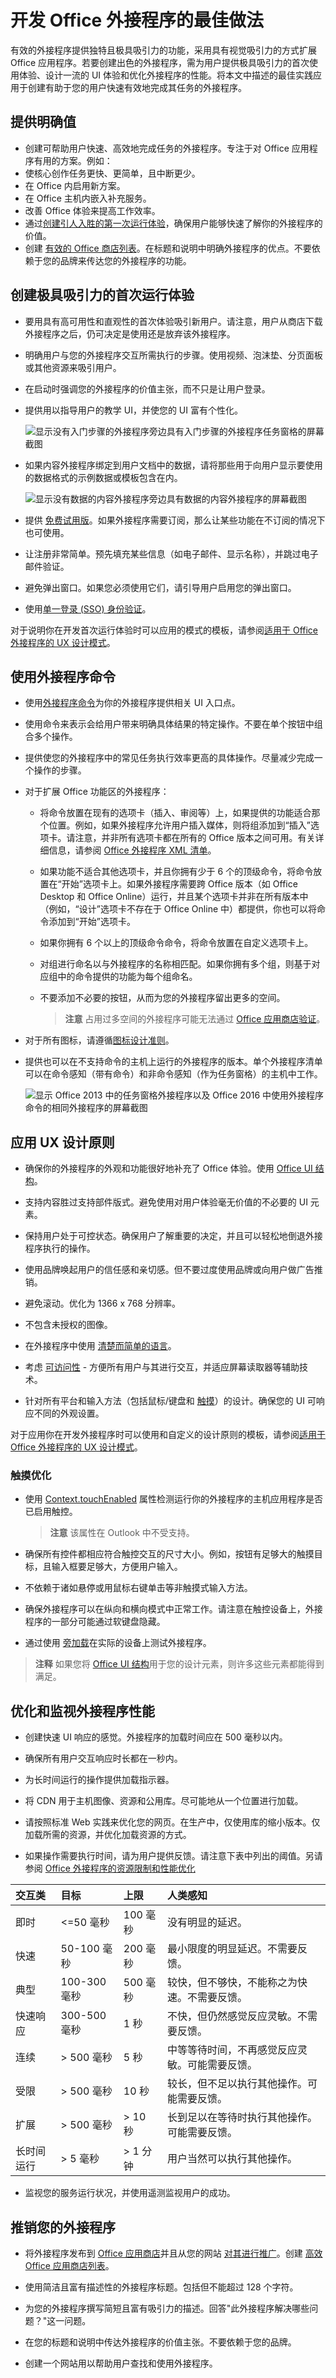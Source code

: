 
# <a name="best-practices-for-developing-office-add-ins"></a>开发 Office 外接程序的最佳做法


有效的外接程序提供独特且极具吸引力的功能，采用具有视觉吸引力的方式扩展 Office 应用程序。若要创建出色的外接程序，需为用户提供极具吸引力的首次使用体验、设计一流的 UI 体验和优化外接程序的性能。将本文中描述的最佳实践应用于创建有助于您的用户快速有效地完成其任务的外接程序。

## <a name="provide-clear-value"></a>提供明确值



- 创建可帮助用户快速、高效地完成任务的外接程序。专注于对 Office 应用程序有用的方案。例如：
 - 使核心创作任务更快、更简单，且中断更少。
 - 在 Office 内启用新方案。
 - 在 Office 主机内嵌入补充服务。
 - 改善 Office 体验来提高工作效率。
- 通过[创建引人入胜的第一次运行体验](#create-an-engaging-first-run-experience)，确保用户能够快速了解你的外接程序的价值。
- 创建 [有效的 Office 商店列表](http://msdn.microsoft.com/library/c66a6e6b-2e96-458f-8f8c-2a499fe942c9%28Office.15%29.aspx)。在标题和说明中明确外接程序的优点。不要依赖于您的品牌来传达您的外接程序的功能。


## <a name="create-an-engaging-first-run-experience"></a>创建极具吸引力的首次运行体验



- 要用具有高可用性和直观性的首次体验吸引新用户。请注意，用户从商店下载外接程序之后，仍可决定是使用还是放弃该外接程序。

 - 明确用户与您的外接程序交互所需执行的步骤。使用视频、泡沫垫、分页面板或其他资源来吸引用户。

 - 在启动时强调您的外接程序的价值主张，而不只是让用户登录。

 - 提供用以指导用户的教学 UI，并使您的 UI 富有个性化。

    ![显示没有入门步骤的外接程序旁边具有入门步骤的外接程序任务窗格的屏幕截图](../../images/586202ad-333b-417c-ad31-cc6eb952b239.png)

  - 如果内容外接程序绑定到用户文档中的数据，请将那些用于向用户显示要使用的数据格式的示例数据或模板包含在内。

    ![显示没有数据的内容外接程序旁边具有数据的内容外接程序的屏幕截图](../../images/7de2215f-ccef-4f82-aa9d-babcbddae0c6.png)

- 提供 [免费试用版](https://msdn.microsoft.com/en-us/library/dn456317.aspx#Anchor_1)。如果外接程序需要订阅，那么让某些功能在不订阅的情况下也可使用。

- 让注册非常简单。预先填充某些信息（如电子邮件、显示名称），并跳过电子邮件验证。

- 避免弹出窗口。如果您必须使用它们，请引导用户启用您的弹出窗口。

- 使用[单一登录 (SSO) 身份验证](../outlook/authenticate-a-user-with-an-identity-token.md)。

对于说明你在开发首次运行体验时可以应用的模式的模板，请参阅[适用于 Office 外接程序的 UX 设计模式](https://github.com/OfficeDev/Office-Add-in-UX-Design-Patterns-Code)。

## <a name="use-add-in-commands"></a>使用外接程序命令

- 使用[外接程序命令](../design/add-in-commands.md)为你的外接程序提供相关 UI 入口点。

- 使用命令来表示会给用户带来明确具体结果的特定操作。不要在单个按钮中组合多个操作。

- 提供使您的外接程序中的常见任务执行效率更高的具体操作。尽量减少完成一个操作的步骤。

- 对于扩展 Office 功能区的外接程序：
    - 将命令放置在现有的选项卡（插入、审阅等）上，如果提供的功能适合那个位置。例如，如果外接程序允许用户插入媒体，则将组添加到“插入”选项卡。请注意，并非所有选项卡都在所有的 Office 版本之间可用。有关详细信息，请参阅 [Office 外接程序 XML 清单](../overview/add-in-manifests.md)。 
    - 如果功能不适合其他选项卡，并且你拥有少于 6 个的顶级命令，将命令放置在“开始”选项卡上。如果外接程序需要跨 Office 版本（如 Office Desktop 和 Office Online）运行，并且某个选项卡并非在所有版本中（例如，“设计”选项卡不存在于 Office Online 中）都提供，你也可以将命令添加到“开始”选项卡。  
    - 如果你拥有 6 个以上的顶级命令命令，将命令放置在自定义选项卡上。 
  - 对组进行命名以与外接程序的名称相匹配。如果你拥有多个组，则基于对应组中的命令提供的功能为每个组命名。
  - 不要添加不必要的按钮，从而为您的外接程序留出更多的空间。

     >**注意**  占用过多空间的外接程序可能无法通过 [Office 应用商店验证](https://msdn.microsoft.com/en-us/library/jj220035.aspx)。

- 对于所有图标，请遵循[图标设计准则](../design/design-icons.md)。

- 提供也可以在不支持命令的主机上运行的外接程序的版本。单个外接程序清单可以在命令感知（带有命令）和非命令感知（作为任务窗格）的主机中工作。

    ![显示 Office 2013 中的任务窗格外接程序以及 Office 2016 中使用外接程序命令的相同外接程序的屏幕截图](../../images/4f90a3cc-8cc4-4879-9a03-0bb2b6079026.png)



## <a name="apply-ux-design-principles"></a>应用 UX 设计原则



- 确保你的外接程序的外观和功能很好地补充了 Office 体验。使用 [Office UI 结构](https://dev.office.com/fabric)。

- 支持内容胜过支持部件版式。避免使用对用户体验毫无价值的不必要的 UI 元素。

- 保持用户处于可控状态。确保用户了解重要的决定，并且可以轻松地倒退外接程序执行的操作。

- 使用品牌唤起用户的信任感和亲切感。但不要过度使用品牌或向用户做广告推销。

- 避免滚动。优化为 1366 x 768 分辨率。

- 不包含未授权的图像。

- 在外接程序中使用 [清楚而简单的语言](../design/voice-guidelines.md)。

- 考虑 [可访问性](../design/accessibility-guidelines.md) - 方便所有用户与其进行交互，并适应屏幕读取器等辅助技术。

- 针对所有平台和输入方法（包括鼠标/键盘和 [触摸](#optimize-for-touch)）的设计。确保您的 UI 可响应不同的外观设置。

对于应用你在开发外接程序时可以使用和自定义的设计原则的模板，请参阅[适用于 Office 外接程序的 UX 设计模式](https://github.com/OfficeDev/Office-Add-in-UX-Design-Patterns-Code)。

### <a name="optimize-for-touch"></a>触摸优化



- 使用 [Context.touchEnabled](../../reference/shared/office.context.touchenabled.md) 属性检测运行你的外接程序的主机应用程序是否已启用触控。

     >**注意**  该属性在 Outlook 中不受支持。
- 确保所有控件都相应符合触控交互的尺寸大小。例如，按钮有足够大的触摸目标，且输入框要足够大，方便用户输入。

- 不依赖于诸如悬停或用鼠标右键单击等非触摸式输入方法。

- 确保外接程序可以在纵向和横向模式中正常工作。请注意在触控设备上，外接程序的一部分可能通过软键盘隐藏。

- 通过使用 [旁加载](../testing/sideload-an-office-add-in-on-ipad-and-mac.md)在实际的设备上测试外接程序。


 >**注释**  如果您将 [Office UI 结构](https://github.com/OfficeDev/Office-UI-Fabric)用于您的设计元素，则许多这些元素都能得到满足。


## <a name="optimize-and-monitor-add-in-performance"></a>优化和监视外接程序性能



- 创建快速 UI 响应的感觉。外接程序的加载时间应在 500 毫秒以内。

- 确保所有用户交互响应时长都在一秒内。

-  为长时间运行的操作提供加载指示器。

- 将 CDN 用于主机图像、资源和公用库。尽可能地从一个位置进行加载。

- 请按照标准 Web 实践来优化您的网页。在生产中，仅使用库的缩小版本。仅加载所需的资源，并优化加载资源的方式。

- 如果操作需要执行时间，请为用户提供反馈。请注意下表中列出的阈值。另请参阅 [Office 外接程序的资源限制和性能优化](../../docs/develop/resource-limits-and-performance-optimization.md)


|**交互类**|**目标**|**上限**|**人类感知**|
|:-----|:-----|:-----|:-----|
|即时|<=50 毫秒|100 毫秒|没有明显的延迟。|
|快速|50-100 毫秒|200 毫秒|最小限度的明显延迟。不需要反馈。|
|典型|100-300 毫秒|500 毫秒|较快，但不够快，不能称之为快速。不需要反馈。|
|快速响应|300-500 毫秒|1 秒|不快，但仍然感觉反应灵敏。不需要反馈。|
|连续|> 500 毫秒|5 秒|中等等待时间，不再感觉反应灵敏。可能需要反馈。|
|受限|> 500 毫秒|10 秒|较长，但不足以执行其他操作。可能需要反馈。|
|扩展|> 500 毫秒|> 10 秒|长到足以在等待时执行其他操作。可能需要反馈。|
|长时间运行|> 5 毫秒|> 1 分钟|用户当然可以执行其他操作。|
- 监视您的服务运行状况，并使用遥测监视用户的成功。


## <a name="market-your-add-in"></a>推销您的外接程序



- 将外接程序发布到 [Office 应用商店](http://msdn.microsoft.com/library/ff075782-1303-4517-91cc-b3d730e9b9ae%28Office.15%29.aspx)并且从您的网站 [对其进行推广](http://msdn.microsoft.com/library/b19e21f8-76f5-44e1-9971-bef79cad4c71%28Office.15%29.aspx)。创建 [高效 Office 应用商店列表](http://msdn.microsoft.com/library/c66a6e6b-2e96-458f-8f8c-2a499fe942c9%28Office.15%29.aspx)。

- 使用简洁且富有描述性的外接程序标题。包括但不能超过 128 个字符。

- 为您的外接程序撰写简短且富有吸引力的描述。回答"此外接程序解决哪些问题？"这一问题。

- 在您的标题和说明中传达外接程序的价值主张。不要依赖于您的品牌。

- 创建一个网站用以帮助用户查找和使用外接程序。

